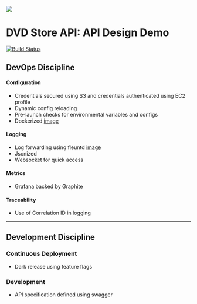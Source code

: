 <img src="https://github.com/scott-seo/dvdstore-api/blob/master/images/api-spec.png">

# DVD Store API: API Design Demo

[![Build Status](https://travis-ci.org/scott-seo/dvdstore-api.svg?branch=master)](https://travis-ci.org/scott-seo/dvdstore-api)

## DevOps Discipline

#### Configuration
  * Credentials secured using S3 and credentials authenticated using EC2 profile
  * Dynamic config reloading
  * Pre-launch checks for environmental variables and configs 
  * Dockerized [image](https://hub.docker.com/r/scottseo/dvdstore-api/)

#### Logging
  * Log forwarding using fleuntd [image](https://hub.docker.com/r/scottseo/dvdstore-db/)
  * Jsonized
  * Websocket for quick access

#### Metrics
  * Grafana backed by Graphite

#### Traceability
  * Use of Correlation ID in logging

---

## Development Discipline

### Continuous Deployment
  * Dark release using feature flags

### Development
  * API specification defined using swagger






